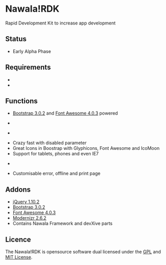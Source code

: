 # Nawala!RDK

Rapid Development Kit to increase app development

## Status

* Early Alpha Phase

## Requirements

* [](http://devXive.com/)
* [](http://devXive.com/)

## Functions

* [Bootstrap 3.0.2](http://getbootstrap.com/) and [Font Awesome 4.0.3](http://fontawesome.io/) powered
* ~~~CSS3 hardware accelerated sidebar menu~~~
* ~~~Option to fix sidebar/breadcrumb position~~~
* Crazy fast with disabled parameter
* Great Icons in Boostrap with Glyphicons, Font Awesome and IcoMoon
* Support for tablets, phones and even IE7
* ~~~Disable javascripts like mootools.js, caption.js etc.~~~
* Customisable error, offline and print page

## Addons

* [jQuery 1.10.2](http://jquery.com/)
* [Bootstrap 3.0.2](http://getbootstrap.com/)
* [Font Awesome 4.0.3](http://fontawesome.io/)
* [Modernizr 2.6.2](http://modernizr.com/)
* Contains Nawala Framework and devXive parts

## Licence

The Nawala!RDK is opensource software dual licensed under the [GPL](http://www.gnu.org/licenses/gpl-2.0.txt) and [MIT License](http://www.opensource.org/licenses/MIT).
